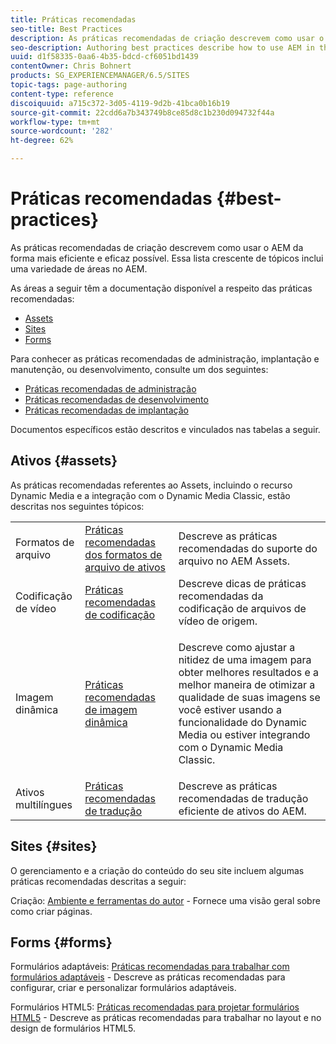 ```yaml
---
title: Práticas recomendadas
seo-title: Best Practices
description: As práticas recomendadas de criação descrevem como usar o AEM da forma mais eficiente e eficaz possível. Essa lista crescente de tópicos inclui uma variedade de áreas no AEM.
seo-description: Authoring best practices describe how to use AEM in the most efficient and most effective way possible. This growing list of topics includes a variety of areas in AEM.
uuid: d1f58335-0aa6-4b35-bdcd-cf6051bd1439
contentOwner: Chris Bohnert
products: SG_EXPERIENCEMANAGER/6.5/SITES
topic-tags: page-authoring
content-type: reference
discoiquuid: a715c372-3d05-4119-9d2b-41bca0b16b19
source-git-commit: 22cdd6a7b343749b8ce85d8c1b230d094732f44a
workflow-type: tm+mt
source-wordcount: '282'
ht-degree: 62%

---
```



# Práticas recomendadas    {#best-practices}

As práticas recomendadas de criação descrevem como usar o AEM da forma mais eficiente e eficaz possível. Essa lista crescente de tópicos inclui uma variedade de áreas no AEM.

As áreas a seguir têm a documentação disponível a respeito das práticas recomendadas:

* [Assets](#assets)
* [Sites](#sites)
* [Forms](#forms)

Para conhecer as práticas recomendadas de administração, implantação e manutenção, ou desenvolvimento, consulte um dos seguintes:

* [Práticas recomendadas de administração](/help/sites-administering/administer-best-practices.md)
* [Práticas recomendadas de desenvolvimento](/help/sites-developing/best-practices.md)
* [Práticas recomendadas de implantação](/help/sites-deploying/best-practices.md)

Documentos específicos estão descritos e vinculados nas tabelas a seguir.

## Ativos {#assets}

As práticas recomendadas referentes ao Assets, incluindo o recurso Dynamic Media e a integração com o Dynamic Media Classic, estão descritas nos seguintes tópicos:

<table>
 <tbody>
  <tr>
   <td>Formatos de arquivo</td>
   <td><a href="/help/assets/assets-file-format-best-practices.md">Práticas recomendadas dos formatos de arquivo de ativos</a></td>
   <td>Descreve as práticas recomendadas do suporte do arquivo no AEM Assets.</td>
  </tr>
  <tr>
   <td>Codificação de vídeo</td>
   <td><a href="/help/assets/video.md#best-practices-for-encoding-videos">Práticas recomendadas de codificação</a></td>
   <td>Descreve dicas de práticas recomendadas da codificação de arquivos de vídeo de origem.</td>
  </tr>
  <tr>
   <td>Imagem dinâmica</td>
   <td><a href="/help/assets/best-practices-for-optimizing-the-quality-of-your-images.md">Práticas recomendadas de imagem dinâmica</a></td>
   <td><p>Descreve como ajustar a nitidez de uma imagem para obter melhores resultados e a melhor maneira de otimizar a qualidade de suas imagens se você estiver usando a funcionalidade do Dynamic Media ou estiver integrando com o Dynamic Media Classic. </p> </td>
  </tr>
  <tr>
   <td>Ativos multilíngues</td>
   <td><a href="/help/assets/best-practices-for-translating-assets-efficiently.md">Práticas recomendadas de tradução</a></td>
   <td>Descreve as práticas recomendadas de tradução eficiente de ativos do AEM.</td>
  </tr>
 </tbody>
</table>

## Sites {#sites}

O gerenciamento e a criação do conteúdo do seu site incluem algumas práticas recomendadas descritas a seguir:

Criação: [Ambiente e ferramentas do autor](/help/sites-classic-ui-authoring/classic-page-author-env-tools.md) - Fornece uma visão geral sobre como criar páginas.

## Forms {#forms}

Formulários adaptáveis: [Práticas recomendadas para trabalhar com formulários adaptáveis](/help/forms/using/adaptive-forms-best-practices.md) - Descreve as práticas recomendadas para configurar, criar e personalizar formulários adaptáveis.

Formulários HTML5: [Práticas recomendadas para projetar formulários HTML5](/help/forms/using/best-practices-for-html5-forms.md) - Descreve as práticas recomendadas para trabalhar no layout e no design de formulários HTML5.
